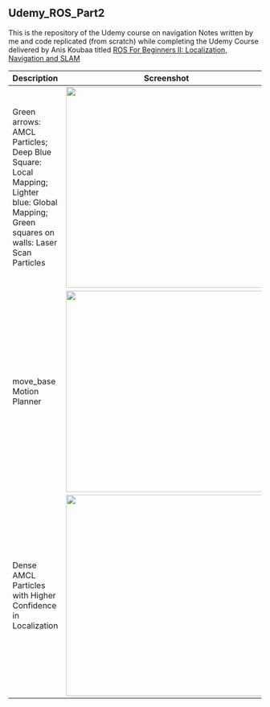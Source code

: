 ## Udemy\_ROS\_Part2
This is the repository of the Udemy course on navigation
Notes written by me and code replicated (from scratch) while completing the Udemy Course delivered by Anis Koubaa titled [ROS For Beginners II: Localization, Navigation and SLAM](https://www.udemy.com/course/ros-navigation/)


| Description | Screenshot |
| ------ | ------ |
| Green arrows: AMCL Particles; Deep Blue Square: Local Mapping; Lighter blue: Global Mapping; Green squares on walls: Laser Scan Particles | <img src="https://github.com/trunc8/udemy_ros_part2/blob/assets/stationary.png" width="400">  |
| move\_base Motion Planner | <img src="https://github.com/trunc8/udemy_ros_part2/blob/assets/move_base.png" width="400">  |
| Dense AMCL Particles with Higher Confidence in Localization | <img src="https://github.com/trunc8/udemy_ros_part2/blob/assets/dense_amcl.png" width="400">  |
